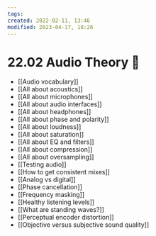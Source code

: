 ```yaml
---
tags:
created: 2022-02-11, 13:46
modified: 2023-04-17, 18:26
---
```


# 22.02 Audio Theory 📓
- [[Audio vocabulary]]
- [[All about acoustics]]
- [[All about microphones]]
- [[All about audio interfaces]]
- [[All about headphones]]
- [[All about phase and polarity]]
- [[All about loudness]]
- [[All about saturation]]
- [[All about EQ and filters]]
- [[All about compression]]
- [[All about oversampling]]
- [[Testing audio]]
- [[How to get consistent mixes]]
- [[Analog vs digital]]
- [[Phase cancellation]]
- [[Frequency masking]]
- [[Healthy listening levels]]
- [[What are standing waves?]]
- [[Perceptual encoder distortion]]
- [[Objective versus subjective sound quality]]